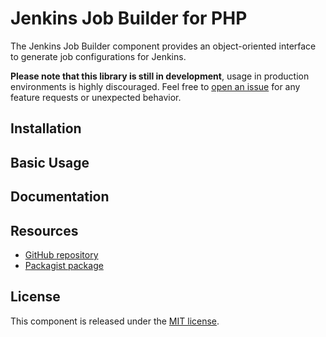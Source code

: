 # Jenkins Job Builder for PHP

The Jenkins Job Builder component provides an object-oriented interface to
generate job configurations for Jenkins.

**Please note that this library is still in development**, usage in production
environments is highly discouraged. Feel free to [open an issue](https://github.com/codedmonkey/jenkins-job-builder/issues) 
for any feature requests or unexpected behavior.

## Installation

## Basic Usage

## Documentation

## Resources
* [GitHub repository](https://github.com/codedmonkey/jenkins-job-builder)
* [Packagist package](https://packagist.org/packages/codedmonkey/jenkins-job-builder)

## License
This component is released under the [MIT license](license.markdown).
